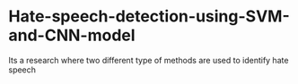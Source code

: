 # Hate-speech-detection-using-SVM-and-CNN-model
Its a research where two different type of methods are used to identify hate  speech
